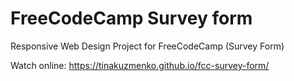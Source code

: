# FreeCodeCamp Survey form
Responsive Web Design Project for FreeCodeCamp (Survey Form)

Watch online:
https://tinakuzmenko.github.io/fcc-survey-form/
